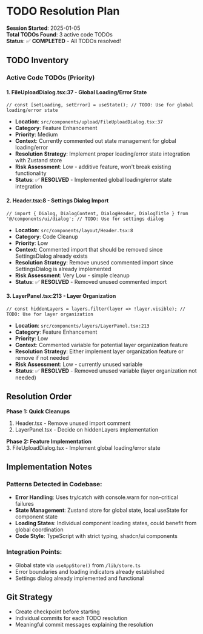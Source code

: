 # TODO Resolution Plan

**Session Started**: 2025-01-05  
**Total TODOs Found**: 3 active code TODOs  
**Status**: ✅ **COMPLETED** - All TODOs resolved!

## TODO Inventory

### **Active Code TODOs (Priority)**

#### 1. FileUploadDialog.tsx:37 - Global Loading/Error State
```tsx
// const [setLoading, setError] = useState(); // TODO: Use for global loading/error state
```
- **Location**: `src/components/upload/FileUploadDialog.tsx:37`
- **Category**: Feature Enhancement
- **Priority**: Medium
- **Context**: Currently commented out state management for global loading/error
- **Resolution Strategy**: Implement proper loading/error state integration with Zustand store
- **Risk Assessment**: Low - additive feature, won't break existing functionality
- **Status**: ✅ **RESOLVED** - Implemented global loading/error state integration

#### 2. Header.tsx:8 - Settings Dialog Import
```tsx
// import { Dialog, DialogContent, DialogHeader, DialogTitle } from '@/components/ui/dialog'; // TODO: Use for settings dialog
```
- **Location**: `src/components/layout/Header.tsx:8`
- **Category**: Code Cleanup
- **Priority**: Low
- **Context**: Commented import that should be removed since SettingsDialog already exists
- **Resolution Strategy**: Remove unused commented import since SettingsDialog is already implemented
- **Risk Assessment**: Very Low - simple cleanup
- **Status**: ✅ **RESOLVED** - Removed unused commented import

#### 3. LayerPanel.tsx:213 - Layer Organization
```tsx
// const hiddenLayers = layers.filter(layer => !layer.visible); // TODO: Use for layer organization
```
- **Location**: `src/components/layers/LayerPanel.tsx:213`
- **Category**: Feature Enhancement  
- **Priority**: Low
- **Context**: Commented variable for potential layer organization feature
- **Resolution Strategy**: Either implement layer organization feature or remove if not needed
- **Risk Assessment**: Low - currently unused variable
- **Status**: ✅ **RESOLVED** - Removed unused variable (layer organization not needed)

## Resolution Order

**Phase 1: Quick Cleanups**
1. Header.tsx - Remove unused import comment
2. LayerPanel.tsx - Decide on hiddenLayers implementation

**Phase 2: Feature Implementation**  
3. FileUploadDialog.tsx - Implement global loading/error state

## Implementation Notes

### Patterns Detected in Codebase:
- **Error Handling**: Uses try/catch with console.warn for non-critical failures
- **State Management**: Zustand store for global state, local useState for component state
- **Loading States**: Individual component loading states, could benefit from global coordination
- **Code Style**: TypeScript with strict typing, shadcn/ui components

### Integration Points:
- Global state via `useAppStore()` from `/lib/store.ts`
- Error boundaries and loading indicators already established
- Settings dialog already implemented and functional

## Git Strategy
- Create checkpoint before starting
- Individual commits for each TODO resolution
- Meaningful commit messages explaining the resolution